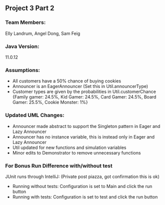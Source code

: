 ## Project 3 Part 2 ##
### Team Members: ### 
Elly Landrum, Angel Dong, Sam Feig

### Java Version: ###
11.0.12
### Assumptions: ###
- All customers have a 50% chance of buying cookies
- Announcer is an EagerAnnouncer (Set this in Util.announcerType)
- Customer types are given by the probabilities in Util.customerChance {Family gamer: 24.5%, Kid Gamer: 24.5%, Card Gamer: 24.5%, Board Gamer: 25.5%, Cookie Monster: 1%}
### Updated UML Changes: ###
- Announcer made abstract to support the Singleton pattern in Eager and Lazy Announcer
- Announcer has no instance variable, this is instead only in Eager and Lazy Announcer
- Util updated for new functions and simulation variables
- Minor edits to Demonstrator to remove unnecessary functions

### For Bonus Run Difference with/without test ###
JUnit runs through IntelliJ: (Private post piazza, got confirmation this is ok)
- Running without tests: Configuration is set to Main and click the run button
- Running with tests: Configuration is set to test and click the run button